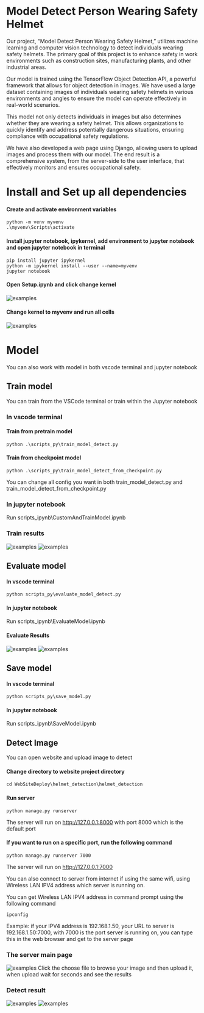 # Model Detect Person Wearing Safety Helmet
Our project, “Model Detect Person Wearing Safety Helmet,” utilizes machine learning and computer vision technology to detect individuals wearing safety helmets. The primary goal of this project is to enhance safety in work environments such as construction sites, manufacturing plants, and other industrial areas.

Our model is trained using the TensorFlow Object Detection API, a powerful framework that allows for object detection in images. We have used a large dataset containing images of individuals wearing safety helmets in various environments and angles to ensure the model can operate effectively in real-world scenarios.

This model not only detects individuals in images but also determines whether they are wearing a safety helmet. This allows organizations to quickly identify and address potentially dangerous situations, ensuring compliance with occupational safety regulations.

We have also developed a web page using Django, allowing users to upload images and process them with our model. The end result is a comprehensive system, from the server-side to the user interface, that effectively monitors and ensures occupational safety.
# Install and Set up all dependencies
#### Create and activate environment variables
```
python -m venv myvenv
.\myvenv\Scripts\activate
```
#### Install jupyter notebook, ipykernel, add environment to jupyter notebook and open jupyter notebook in terminal
```
pip install jupyter ipykernel
python -m ipykernel install --user --name=myvenv
jupyter notebook
```
#### Open Setup.ipynb and click change kernel
![examples](setup_images/changekernel.png)
#### Change kernel to myvenv and run all cells
![examples](setup_images/selectenvir.png)
# Model
You can also work with model in both vscode terminal and jupyter notebook
## Train model
You can train from the VSCode terminal or train within the Jupyter notebook
### In vscode terminal
#### Train from pretrain model
```
python .\scripts_py\train_model_detect.py
```
#### Train from checkpoint model
```
python .\scripts_py\train_model_detect_from_checkpoint.py
```
You can change all config you want in both train_model_detect.py and train_model_detect_from_checkpoint.py
### In jupyter notebook
Run scripts_ipynb\CustomAndTrainModel.ipynb

### Train results
![examples](setup_images/train-loss_eval-loss.png)
![examples](setup_images/Precision_Recall_F1_score.png)
## Evaluate model
#### In vscode terminal
```
python scripts_py\evaluate_model_detect.py
```
#### In jupyter notebook
Run scripts_ipynb\EvaluateModel.ipynb
#### Evaluate Results
![examples](setup_images/confusion_matrix.png)
![examples](setup_images/Precision_Recall_f1_score_Accuracy.png)
## Save model
#### In vscode terminal
```
python scripts_py\save_model.py
```
#### In jupyter notebook
Run scripts_ipynb\SaveModel.ipynb
## Detect Image
You can open website and upload image to detect
#### Change directory to website project directory
```
cd WebSiteDeploy\helmet_detection\helmet_detection
```
#### Run server
```
python manage.py runserver
```
The server will run on http://127.0.0.1:8000 with port 8000 which is the default port

#### If you want to run on a specific port, run the following command
```
python manage.py runserver 7000
```
The server will run on http://127.0.0.1:7000

You can also connect to server from internet if using the same wifi, using Wireless LAN IPV4 address which server is running on.

You can get Wireless LAN IPV4 address in command prompt using the following command
```
ipconfig
```
Example: if your IPV4 address is 192.168.1.50, your URL to server is 192.168.1.50:7000, with 7000 is the port server is running on, you can type this in the web browser and get to the server page

### The server main page
![examples](setup_images/serverpage.png)
Click the choose file to browse your image and then upload it, when upload wait for seconds and see the results
### Detect result
![examples](setup_images/detect_result.png)
![examples](setup_images/confusion_matrix.png)